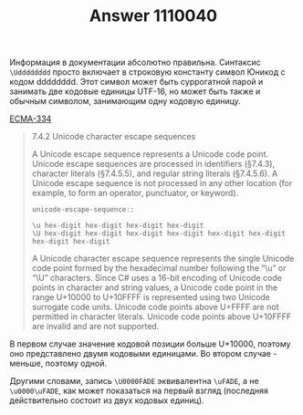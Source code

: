 ﻿---
title: "Answer 1110040"
se.owner.user_id: 240512
se.owner.display_name: "MSDN.WhiteKnight"
se.owner.link: "https://ru.stackoverflow.com/users/240512/msdn-whiteknight"
se.answer_id: 1110040
se.question_id: 1109302
se.post_type: answer
se.is_accepted: True
---
<p>Информация в документации абсолютно правильна. Синтаксис <code>\Udddddddd</code> просто включает в строковую константу символ Юникод с кодом dddddddd. Этот символ может быть суррогатной парой и занимать две кодовые единицы UTF-16, но может быть также и обычным символом, занимающим одну кодовую единицу.</p>

<p><a href="https://www.ecma-international.org/publications/files/ECMA-ST/ECMA-334.pdf" rel="nofollow noreferrer">ECMA-334</a></p>

<blockquote>
  <p>7.4.2 Unicode character escape sequences </p>
  
  <p>A Unicode escape sequence represents a Unicode code point. Unicode escape sequences are
  processed in identifiers (§7.4.3), character literals (§7.4.5.5), and
  regular string literals (§7.4.5.6). A Unicode escape sequence is not
  processed in any other location (for example, to form an operator,
  punctuator, or keyword). </p>

<pre><code>unicode-escape-sequence:: 

\u hex-digit hex-digit hex-digit hex-digit 
\U hex-digit hex-digit hex-digit hex-digit hex-digit hex-digit hex-digit hex-digit 
</code></pre>
  
  <p>A Unicode character escape sequence represents the single Unicode code point 
  formed by the
  hexadecimal number following the “\u” or “\U” characters. Since C#
  uses a 16-bit encoding of Unicode code points in character and string
  values, a Unicode code point in the range U+10000 to U+10FFFF is
  represented using two Unicode surrogate code units. Unicode code
  points above U+FFFF are not permitted in character literals. Unicode
  code points above U+10FFFF are invalid and are not supported.</p>
</blockquote>

<p>В первом случае значение кодовой позиции больше U+10000, поэтому оно представлено двумя кодовыми единицами. Во втором случае - меньше, поэтому одной. </p>

<p>Другими словами, запись <code>\U0000FADE</code> эквивалентна <code>\uFADE</code>, а не <code>\u0000\uFADE</code>, как может показаться на первый взгляд (последняя действительно состоит из двух кодовых единиц).</p>
